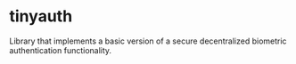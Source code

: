 # tinyauth
Library that implements a basic version of a secure decentralized biometric authentication functionality.
